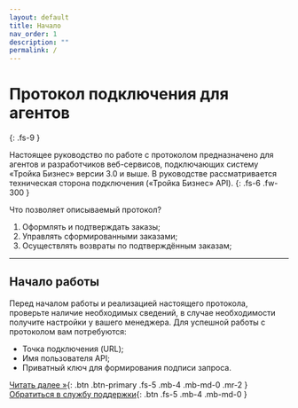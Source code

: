 ```yaml
---
layout: default
title: Начало
nav_order: 1
description: ""
permalink: /
---
```


# Протокол подключения для агентов
{: .fs-9 }

Настоящее руководство по работе с протоколом предназначено для агентов и разработчиков веб-сервисов,
подключающих систему «Тройка Бизнес» версии 3.0 и выше. В руководстве рассматривается техническая
сторона подключения («Тройка Бизнес» API).
{: .fs-6 .fw-300 }

Что позволяет описываемый протокол?

1. Оформлять и подтверждать заказы;
2. Управлять сформированными заказами;
3. Осуществлять возвраты по подтверждённым заказам;

---

## Начало работы

Перед началом работы и реализацией настоящего протокола, проверьте наличие необходимых сведений, в случае
необходимости получите настройки у вашего менеджера. Для успешной работы с протоколом вам потребуются:

- Точка подключения (URL);
- Имя пользователя API;
- Приватный ключ для формирования подписи запроса.


[Читать далее &raquo;](/docs/definition){: .btn .btn-primary .fs-5 .mb-4 .mb-md-0 .mr-2 } [Обратиться в службу поддержки](https://troika.invoicebox.ru/Contacts){: .btn .fs-5 .mb-4 .mb-md-0 }
